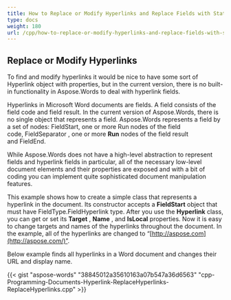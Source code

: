 ```yaml
---
title: How to Replace or Modify Hyperlinks and Replace Fields with Static Text
type: docs
weight: 180
url: /cpp/how-to-replace-or-modify-hyperlinks-and-replace-fields-with-static-text/
---
```


## **Replace or Modify Hyperlinks**
To find and modify hyperlinks it would be nice to have some sort of Hyperlink object with properties, but in the current version, there is no built-in functionality in Aspose.Words to deal with hyperlink fields.

Hyperlinks in Microsoft Word documents are fields. A field consists of the field code and field result. In the current version of Aspose.Words, there is no single object that represents a field. Aspose.Words represents a field by a set of nodes: FieldStart, one or more Run nodes of the field code, FieldSeparator , one or more **Run** nodes of the field result and FieldEnd.

While Aspose.Words does not have a high-level abstraction to represent fields and hyperlink fields in particular, all of the necessary low-level document elements and their properties are exposed and with a bit of coding you can implement quite sophisticated document manipulation features.

This example shows how to create a simple class that represents a hyperlink in the document. Its constructor accepts a **FieldStart** object that must have FieldType.FieldHyperlink type. After you use the **Hyperlink** class, you can get or set its **Target** , **Name** , and **IsLocal** properties. Now it is easy to change targets and names of the hyperlinks throughout the document. In the example, all of the hyperlinks are changed to “[http://aspose.com](http://aspose.com/)”.

Below example finds all hyperlinks in a Word document and changes their URL and display name.

{{< gist "aspose-words" "38845012a35610163a07b547a36d6563" "cpp-Programming-Documents-Hyperlink-ReplaceHyperlinks-ReplaceHyperlinks.cpp" >}}
